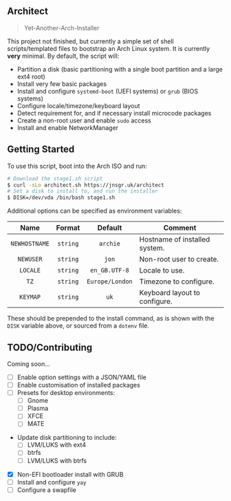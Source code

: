 ## Architect

> Yet-Another-Arch-Installer

This project not finished, but currently a simple set of shell scripts/templated files to bootstrap an Arch Linux system. It is currently **very** minimal. By default, the script will:

- Partition a disk (basic partitioning with a single boot partition and a large ext4 root)
- Install very few basic packages
- Install and configure `systemd-boot` (UEFI systems) or `grub` (BIOS systems)
- Configure locale/timezone/keyboard layout
- Detect requirement for, and if necessary install microcode packages
- Create a non-root user and enable `sudo` access
- Install and enable NetworkManager

## Getting Started

To use this script, boot into the Arch ISO and run:

```bash
# Download the stage1.sh script
$ curl -sLo architect.sh https://jnsgr.uk/architect
# Set a disk to install to, and run the installer
$ DISK=/dev/vda /bin/bash stage1.sh
```

Additional options can be specified as environment variables:

|     Name      |  Format  |     Default     | Comment                       |
| :-----------: | :------: | :-------------: | ----------------------------- |
| `NEWHOSTNAME` | `string` |    `archie`     | Hostname of installed system. |
|   `NEWUSER`   | `string` |      `jon`      | Non-root user to create.      |
|   `LOCALE`    | `string` |  `en_GB.UTF-8`  | Locale to use.                |
|     `TZ`      | `string` | `Europe/London` | Timezone to configure.        |
|   `KEYMAP`    | `string` |      `uk`       | Keyboard layout to configure. |

These should be prepended to the install command, as is shown with the `DISK` variable above, or sourced from a `dotenv` file.

## TODO/Contributing

Coming soon...

- [ ] Enable option settings with a JSON/YAML file
- [ ] Enable customisation of installed packages
- [ ] Presets for desktop environments:
  - [ ] Gnome
  - [ ] Plasma
  - [ ] XFCE
  - [ ] MATE
- Update disk partitioning to include:
  - [ ] LVM/LUKS with ext4
  - [ ] btrfs
  - [ ] LVM/LUKS with btrfs
- [x] Non-EFI bootloader install with GRUB
- [ ] Install and configure `yay`
- [ ] Configure a swapfile
